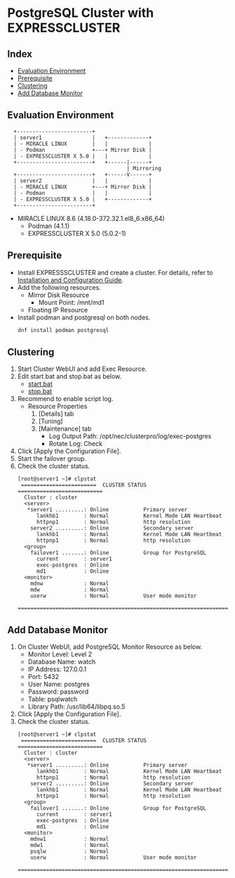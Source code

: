 # PostgreSQL Cluster with EXPRESSCLUSTER

## Index
- [Evaluation Environment](#evaluation-environment)
- [Prerequisite](#prerequisite)
- [Clustering](#clustering)
- [Add Database Monitor](#add-database-monitor)

## Evaluation Environment
```
  +------------------------+
  | server1                |   +-------------+
  | - MIRACLE LINUX        |   |             |
  | - Podman               +---+ Mirror Disk |
  | - EXPRESSCLUSTER X 5.0 |   |             |
  +------------------------+   +------|------+
                                      | Mirroring
  +------------------------+   +------V------+
  | server2                |   |             |
  | - MIRACLE LINUX        +---+ Mirror Disk |
  | - Podman               |   |             |
  | - EXPRESSCLUSTER X 5.0 |   +-------------+
  +------------------------+
```
- MIRACLE LINUX 8.6 (4.18.0-372.32.1.el8_6.x86_64)
  - Podman (4.1.1)
  - EXPRESSCLUSTER X 5.0 (5.0.2-1)

## Prerequisite
- Install EXPRESSSCLUSTER and create a cluster. For details, refer to [Installation and Configuration Guide](https://docs.nec.co.jp/sites/default/files/minisite/static/1639a2de-5285-471a-817b-d0b98603d987/ecx_x50_linux_en/index.html).
- Add the following resources.
  - Mirror Disk Resource
    - Mount Point: /mnt/md1
  - Floating IP Resource
- Install podman and postgresql on both nodes.
  ```sh
  dnf install podman postgresql
  ```

## Clustering
1. Start Cluster WebUI and add Exec Resource.
1. Edit start.bat and stop.bat as below.
   - [start.bat](../script/PostgreSQL/start.sh)
   - [stop.bat](../script/PostgreSQL/sop.sh)
1. Recommend to enable script log.
   - Resource Properties
     1. [Details] tab
     1. [Tuning]
     1. [Maintenance] tab
        - Log Output Path: /opt/nec/clusterpro/log/exec-postgres
        - Rotate Log: Check
1. Click [Apply the Configuration File].
1. Start the failover group.
1. Check the cluster status.
   ```
   [root@server1 ~]# clpstat
    ========================  CLUSTER STATUS  ===========================
     Cluster : cluster
     <server>
      *server1 .........: Online           Primary server
         lankhb1        : Normal           Kernel Mode LAN Heartbeat
         httpnp1        : Normal           http resolution
       server2 .........: Online           Secondary server
         lankhb1        : Normal           Kernel Mode LAN Heartbeat
         httpnp1        : Normal           http resolution
     <group>
       failover1 .......: Online           Group for PostgreSQL
         current        : server1
         exec-postgres  : Online
         md1            : Online
     <monitor>
       mdnw             : Normal
       mdw              : Normal
       userw            : Normal           User mode monitor
    =====================================================================
   ```
## Add Database Monitor
1. On Cluster WebUI, add PostgreSQL Monitor Resource as below.
   - Monitor Level: Level 2
   - Database Name: watch
   - IP Address: 127.0.0.1
   - Port: 5432
   - User Name: postgres
   - Password: password
   - Table: psqlwatch
   - Library Path: /usr/lib64/libpq.so.5
1. Click [Apply the Configuration File].
1. Check the cluster status.
   ```
   [root@server1 ~]# clpstat
    ========================  CLUSTER STATUS  ===========================
     Cluster : cluster
     <server>
      *server1 .........: Online           Primary server
         lankhb1        : Normal           Kernel Mode LAN Heartbeat
         httpnp1        : Normal           http resolution
       server2 .........: Online           Secondary server
         lankhb1        : Normal           Kernel Mode LAN Heartbeat
         httpnp1        : Normal           http resolution
     <group>
       failover1 .......: Online           Group for PostgreSQL
         current        : server1
         exec-postgres  : Online
         md1            : Online
     <monitor>
       mdnw1            : Normal
       mdw1             : Normal
       psqlw            : Normal
       userw            : Normal           User mode monitor
    =====================================================================
   ```
